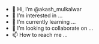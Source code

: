 - 👋 Hi, I’m @akash_mulkalwar
- 👀 I’m interested in ...
- 🌱 I’m currently learning ...
- 💞️ I’m looking to collaborate on ...
- 📫 How to reach me ...

<!---
akash_mulkalwar is a ✨ special ✨ repository because its `README.md` (this file) appears on your GitHub profile.
You can click the Preview link to take a look at your changes.
--->
